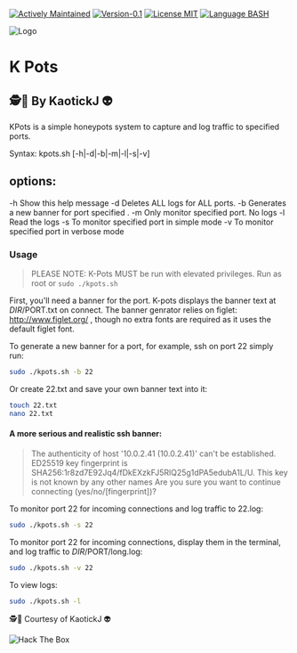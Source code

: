 [![Actively Maintained](https://img.shields.io/badge/Maintenance%20Level-Actively%20Maintained-green.svg)](https://gist.github.com/cheerfulstoic/d107229326a01ff0f333a1d3476e068d) [![Version-0.1](https://img.shields.io/badge/Version-0.1-green)](https://img.shields.io/badge/Version-0.1-green) [![License MIT](https://img.shields.io/badge/License-MIT-blue)](https://github.com/kaotickj/K-Pots/blob/main/LICENSE) [![Language BASH](https://img.shields.io/badge/Language-BASH-red)](https://www.gnu.org/software/bash/)

![Logo](https://kdgwebsolutions.com/assets/img/kpots.png)
# K Pots
## 🕵🔎 By KaotickJ 👽 

 KPots is a simple honeypots system to capture and log traffic to specified ports.

 Syntax: kpots.sh [-h|-d|-b|-m|-l|-s|-v] <PORT>

   options:
   -------------------------------------------
   -h Show this help message
   -d <PORT> Deletes ALL logs for ALL ports.
   -b <PORT> Generates a new banner for port specified .
   -m <PORT> Only monitor specified port. No logs
   -l <PORT> Read the logs
   -s <PORT> To monitor specified port in simple mode
   -v <PORT> To monitor specified port in verbose mode
### Usage
>  PLEASE NOTE:  K-Pots MUST be run with elevated privileges. Run as root or `sudo ./kpots.sh `

First, you'll need a banner for the port.  K-pots displays the banner text at $DIR/$PORT.txt on connect. The banner genrator relies on figlet: http://www.figlet.org/ , though no extra fonts are required as it uses the default figlet font.

To generate a new banner for a port, for example, ssh on port 22  simply run:
```sh
sudo ./kpots.sh -b 22
```
Or create 22.txt and save your own banner text into it:
```sh
touch 22.txt
nano 22.txt
```
#### A more serious and realistic ssh banner:
>The authenticity of host '10.0.2.41 (10.0.2.41)' can't be established.
ED25519 key fingerprint is SHA256:1r8zd7E92Jq4/fDkEXzkFJ5RlQ25g1dPA5edubA1L/U.
This key is not known by any other names
Are you sure you want to continue connecting (yes/no/[fingerprint])?

To monitor port 22 for incoming connections and log traffic to 22.log:
```sh
sudo ./kpots.sh -s 22
```
To monitor port 22 for incoming connections, display them in the terminal, and log traffic to $DIR/$PORT/long.log:
```sh
sudo ./kpots.sh -v 22
```
To view logs:
```sh
sudo ./kpots.sh -l
```
 
🕵🔎 Courtesy of KaotickJ 👽

![Hack The Box](http://www.hackthebox.eu/badge/image/476578)
